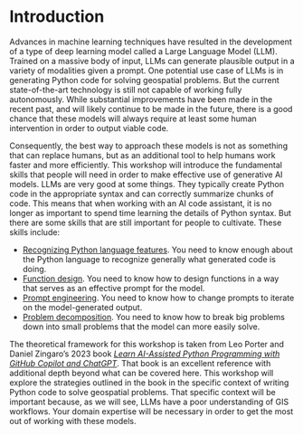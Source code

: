 # Introduction

Advances in machine learning techniques have resulted in the development of a type of deep learning model called a Large Language Model (LLM). Trained on a massive body of input, LLMs can generate plausible output in a variety of modalities given a prompt. One potential use case of LLMs is in generating Python code for solving geospatial problems. But the current state-of-the-art technology is still not capable of working fully autonomously. While substantial improvements have been made in the recent past, and will likely continue to be made in the future, there is a good chance that these models will always require at least some human intervention in order to output viable code. 

Consequently, the best way to approach these models is not as something that can replace humans, but as an additional tool to help humans work faster and more efficiently. This workshop will introduce the fundamental skills that people will need in order to make effective use of generative AI models. 
LLMs are very good at some things. They typically create Python code in the appropriate syntax and can correctly summarize chunks of code. This means that when working with an AI code assistant, it is no longer as important to spend time learning the details of Python syntax. But there are some skills that are still important for people to cultivate. These skills include:

* [Recognizing Python language features](PythonLanguageFeatures.md). You need to know enough about the Python language to recognize generally what generated code is doing. 
* [Function design](FunctionDesign.md). You need to know how to design functions in a way that serves as an effective prompt for the model. 
* [Prompt engineering](PromptEngineering.md). You need to know how to change prompts to iterate on the model-generated output. 
* [Problem decomposition](ProblemDecomposition.md). You need to know how to break big problems down into small problems that the model can more easily solve.

The theoretical framework for this workshop is taken from Leo Porter and Daniel Zingaro’s 2023 book *[Learn AI-Assisted Python Programming with GitHub Copilot and ChatGPT](https://www.manning.com/books/learn-ai-assisted-python-programming)*. That book is an excellent reference with additional depth beyond what can be covered here. This workshop will explore the strategies outlined in the book in the specific context of writing Python code to solve geospatial problems. That specific context will be important because, as we will see, LLMs have a poor understanding of GIS workflows. Your domain expertise will be necessary in order to get the most out of working with these models.